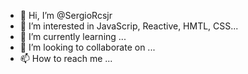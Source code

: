 - 👋 Hi, I’m @SergioRcsjr
- 👀 I’m interested in JavaScrip, Reactive, HMTL, CSS...
- 🌱 I’m currently learning ...
- 💞️ I’m looking to collaborate on ...
- 📫 How to reach me ...

<!---
SergioRcsjr/SergioRcsjr is a ✨ special ✨ repository because its `README.md` (this file) appears on your GitHub profile.
You can click the Preview link to take a look at your changes.
--->
